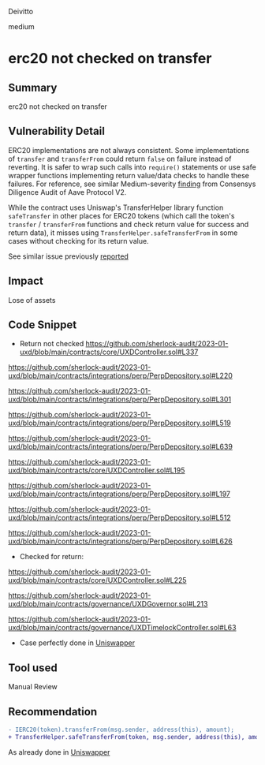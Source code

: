 Deivitto

medium

# erc20 not checked on transfer

## Summary
erc20 not checked on transfer

## Vulnerability Detail
ERC20 implementations are not always consistent. Some implementations of `transfer` and `transferFrom` could return `false` on failure instead of reverting. It is safer to wrap such calls into `require()` statements or use safe wrapper functions implementing return value/data checks to handle these failures. For reference, see similar Medium-severity [finding](https://consensys.net/diligence/audits/2020/09/aave-protocol-v2/#unhandled-return-values-of-transfer-and-transferfrom) from Consensys Diligence Audit of Aave Protocol V2.

While the contract uses Uniswap's TransferHelper library function `safeTransfer` in other places for ERC20 tokens (which call the token's `transfer` / `transferFrom` functions and check return value for success and return data), it misses using `TransferHelper.safeTransferFrom` in some cases  without checking for its return value.

See similar issue previously [reported](https://github.com/code-423n4/2021-05-visorfinance-findings/issues/39)

## Impact
Lose of assets

## Code Snippet

- Return not checked
https://github.com/sherlock-audit/2023-01-uxd/blob/main/contracts/core/UXDController.sol#L337

https://github.com/sherlock-audit/2023-01-uxd/blob/main/contracts/integrations/perp/PerpDepository.sol#L220

https://github.com/sherlock-audit/2023-01-uxd/blob/main/contracts/integrations/perp/PerpDepository.sol#L301

https://github.com/sherlock-audit/2023-01-uxd/blob/main/contracts/integrations/perp/PerpDepository.sol#L519

https://github.com/sherlock-audit/2023-01-uxd/blob/main/contracts/integrations/perp/PerpDepository.sol#L639

https://github.com/sherlock-audit/2023-01-uxd/blob/main/contracts/core/UXDController.sol#L195

https://github.com/sherlock-audit/2023-01-uxd/blob/main/contracts/integrations/perp/PerpDepository.sol#L197

https://github.com/sherlock-audit/2023-01-uxd/blob/main/contracts/integrations/perp/PerpDepository.sol#L512

https://github.com/sherlock-audit/2023-01-uxd/blob/main/contracts/integrations/perp/PerpDepository.sol#L626

- Checked for return:

https://github.com/sherlock-audit/2023-01-uxd/blob/main/contracts/core/UXDController.sol#L225

https://github.com/sherlock-audit/2023-01-uxd/blob/main/contracts/governance/UXDGovernor.sol#L213

https://github.com/sherlock-audit/2023-01-uxd/blob/main/contracts/governance/UXDTimelockController.sol#L63

- Case perfectly done in [Uniswapper](https://github.com/sherlock-audit/2023-01-uxd/blob/main/contracts/integrations/uniswap/Uniswapper.sol#L28)

## Tool used

Manual Review

## Recommendation
```diff
- IERC20(token).transferFrom(msg.sender, address(this), amount);
+ TransferHelper.safeTransferFrom(token, msg.sender, address(this), amount);
```

As already done in [Uniswapper](https://github.com/sherlock-audit/2023-01-uxd/blob/main/contracts/integrations/uniswap/Uniswapper.sol#L28)
